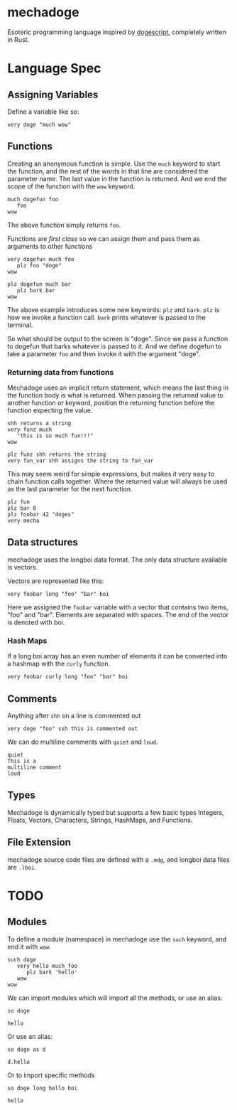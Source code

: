 # mechadoge

Esoteric programming language inspired by [dogescript](https://github.com/dogescript/dogescript/blob/master/LANGUAGE.md), completely written in Rust.

# Language Spec

## Assigning Variables
Define a variable like so:
```
very doge "much wow"
```

## Functions

Creating an anonymous function is simple. Use the `much` keyword to start the function, and the rest of the words in that line are considered the parameter name. The last value in the function is returned. And we end the scope of the function with the `wow` keyword.
```
much dogefun foo
   foo
wow
```

The above function simply returns `foo`.

Functions are *first class* so we can assign them and pass them as arguments to other functions

```
very dogefun much foo
   plz foo "doge"
wow

plz dogefun much bar
   plz bark bar
wow
```

The above example introduces some new keywords: `plz` and `bark`. `plz` is how we invoke a function call. `bark` prints whatever is passed to the terminal.

So what should be output to the screen is "doge". Since we pass a function to dogefun that barks whatever is passed to it. And we define dogefun to take a parameter `foo` and then invoke it with the argument "doge".

### Returning data from functions
Mechadoge uses an implicit return statement, which means the last thing in the function body is what is returned. When passing the returned value to another function or keyword, position the returning function before the function expecting the value.

```
shh returns a string
very funz much
   "this is so much fun!!!"
wow

plz funz shh returns the string
very fun_var shh assigns the string to fun_var
```

This may seem weird for simple expressions, but makes it very easy to chain function calls together. Where the returned value will always be used as the last parameter for the next function.

```
plz fun
plz bar 0
plz foobar 42 "doges"
very mecha
```

## Data structures

mechadoge uses the longboi data format. The only data structure available is vectors.

Vectors are represented like this:
```
very foobar long "foo" "bar" boi
```

Here we assigned the `foobar` variable with a vector that contains two items, "foo" and "bar". Elements are separated with spaces. The end of the vector is denoted with boi.

### Hash Maps

If a long boi array has an even number of elements it can be converted into a hashmap with the `curly` function. 

```
very foobar curly long "foo" "bar" boi
```

## Comments

Anything after `shh` on a line is commented out
```
very doge "foo" ssh this is commented out
```

We can do multiline comments with `quiet` and `loud`.

```
quiet
This is a
multiline comment
loud
```

## Types
Mechadoge is dynamically typed but supports a few basic types Integers, Floats, Vectors, Characters, Strings, HashMaps, and Functions.

## File Extension
mechadoge source code files are defined with a `.mdg`, and longboi data files are `.lboi`.

# TODO
## Modules

To define a module (namespace) in mechadoge use the `such` keyword, and end it with `wow`.

```
such doge
   very hello much foo
      plz bark 'hello'
   wow
wow
```

We can import modules which will import all the methods, or use an alias:

```
so doge

hello
```

Or use an alias:
```
so doge as d

d.hello
```

Or to import specific methods
```
so doge long hello boi

hello
```